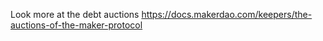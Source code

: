 Look more at the debt auctions https://docs.makerdao.com/keepers/the-auctions-of-the-maker-protocol
